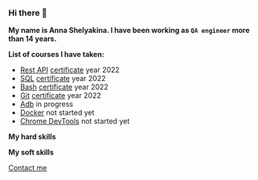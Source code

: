 ### Hi there 👋
**My name is Anna Shelyakina. I have been working as `QA engineer` more than 14 years.**

**List of courses I have taken:**
* [Rest API](https://software-testing.ru/edu/1-schedule/271-rest-api) [certificate](http://cert.software-testing.ru/337228193909965388) year 2022
* [SQL](https://software-testing.ru/edu/3-online/293-sql-sm) [certificate](http://cert.software-testing.ru/337228298261103180) year 2022
* [Bash](https://software-testing.ru/edu/3-online/266-bash) [certificate](http://cert.software-testing.ru/338433867422630473) year 2022
* [Git](https://software-testing.ru/edu/3-online/270-git) [certificate](http://cert.software-testing.ru/338434069805138505) year 2022
* [Adb](https://software-testing.ru/edu/3-online/267-adb) in progress
* [Docker]() not started yet
* [Chrome DevTools]() not started yet


**My hard skills**

**My soft skills**

[Contact me](https://t.me/Anna_Shelyakina)







<!--
**annashelyakina/annashelyakina** is a ✨ _special_ ✨ repository because its `README.md` (this file) appears on your GitHub profile.

Here are some ideas to get you started:

- 🔭 I’m currently working on ...
- 🌱 I’m currently learning ...
- 👯 I’m looking to collaborate on ...
- 🤔 I’m looking for help with ...
- 💬 Ask me about ...
- 📫 How to reach me: ...
- 😄 Pronouns: ...
- ⚡ Fun fact: ...
-->
